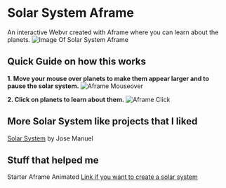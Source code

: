 # Solar System Aframe

An interactive Webvr created with Aframe where you can learn about the planets.
![Image Of Solar System Aframe](https://cdn.glitch.com/16b71302-1825-425d-9ad8-fd3ac40411b2%2Fsolar-system-pic.JPG?v=1599334526758)

## Quick Guide on how this works

**1.  Move your mouse over planets to make them appear larger and to pause the solar system.**
![Aframe Mouseover](https://cdn.glitch.com/16b71302-1825-425d-9ad8-fd3ac40411b2%2Fp.JPG?v=1599336323591)

**2. Click on planets to learn about them.**
![Aframe Click](https://cdn.glitch.com/16b71302-1825-425d-9ad8-fd3ac40411b2%2Fd.JPG?v=1599336562324)

## More Solar System like projects that I liked

[Solar System](http://vrspace.jmvisualcreativity.es/) by Jose Manuel

## Stuff that helped me

Starter Aframe Animated
[Link if you want to create a solar system](https://glitch.com/~starter-aframe-animated)
